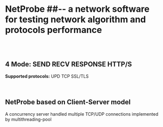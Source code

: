 # NetProbe ##-- a network software for testing network algorithm and protocols performance    
<br><br>

## **4 Mode:** SEND RECV RESPONSE HTTP/S  
**Supported protocols:** UPD TCP SSL/TLS    
<br><br>

## NetProbe based on **Client-Server** model  
A concurrency server handled multiple TCP/UDP connections implemented by multithreading-pool  
<br><br>
